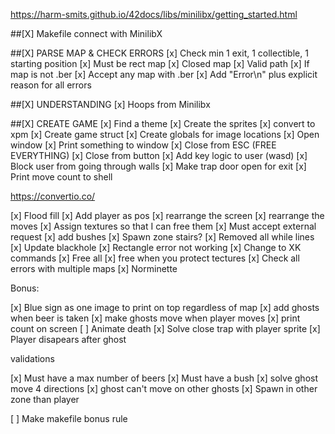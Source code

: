 https://harm-smits.github.io/42docs/libs/minilibx/getting_started.html

##[X] Makefile connect with MinilibX

##[X] PARSE MAP & CHECK ERRORS
[x] Check min 1 exit, 1 collectible, 1 starting position
[x] Must be rect map
[x] Closed map
[x] Valid path
[x] If map is not .ber
[x] Accept any map with .ber
[x] Add "Error\n" plus explicit reason for all errors

##[X] UNDERSTANDING
[x] Hoops from Minilibx

##[X] CREATE GAME
[x] Find a theme
[x] Create the sprites
[x] convert to xpm
[x] Create game struct
[x] Create globals for image locations
[x] Open window
[x] Print something to window
[x] Close from ESC (FREE EVERYTHING)
[x] Close from button
[x] Add key logic to user (wasd)
[x] Block user from going through walls
[x] Make trap door open for exit
[x] Print move count to shell


https://convertio.co/

[x] Flood fill
[x] Add player as pos
[x] rearrange the screen
[x] rearrange the moves
[x] Assign textures so that I can free them
[x] Must accept external request
[x] add bushes 
[x] Spawn zone stairs?
[x] Removed all while lines
[x] Update blackhole
[x] Rectangle error not working
[x] Change to XK commands
[x] Free all
[x] free when you protect tectures
[x] Check all errors with multiple maps
[x] Norminette

Bonus:

[x] Blue sign as one image to print on top regardless of map
[x] add ghosts when beer is taken
[x] make ghosts move when player moves
[x] print count on screen
[ ] Animate death
[x] Solve close trap with player sprite
[x] Player disapears after ghost

validations

[x] Must have a max number of beers
[x] Must have a bush
[x] solve ghost move 4 directions
[x] ghost can't move on other ghosts
[x] Spawn in other zone than player

[ ] Make makefile bonus rule